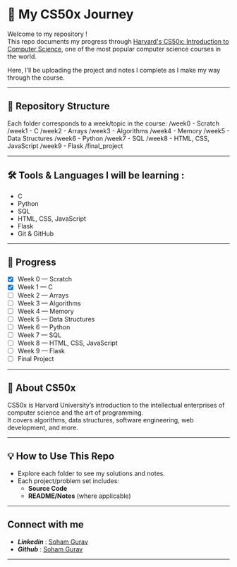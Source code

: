# 📘 My CS50x Journey

Welcome to my repository !  
This repo documents my progress through [Harvard's CS50x: Introduction to Computer Science](https://cs50.harvard.edu/x/), one of the most popular computer science courses in the world.  

Here, I’ll be uploading the project and notes I complete as I make my way through the course.

---

## 📂 Repository Structure

Each folder corresponds to a week/topic in the course:
/week0 - Scratch
/week1 - C
/week2 - Arrays
/week3 - Algorithms
/week4 - Memory
/week5 - Data Structures
/week6 - Python
/week7 - SQL
/week8 - HTML, CSS, JavaScript
/week9 - Flask
/final_project


---

## 🛠️ Tools & Languages I will be learning : 

- C
- Python
- SQL
- HTML, CSS, JavaScript
- Flask
- Git & GitHub

---

## 🚀 Progress

- [x] Week 0 — Scratch  
- [x] Week 1 — C  
- [ ] Week 2 — Arrays  
- [ ] Week 3 — Algorithms  
- [ ] Week 4 — Memory  
- [ ] Week 5 — Data Structures  
- [ ] Week 6 — Python  
- [ ] Week 7 — SQL  
- [ ] Week 8 — HTML, CSS, JavaScript  
- [ ] Week 9 — Flask  
- [ ] Final Project  

---

## 📖 About CS50x

CS50x is Harvard University’s introduction to the intellectual enterprises of computer science and the art of programming.  
It covers algorithms, data structures, software engineering, web development, and more.

---

## 💡 How to Use This Repo

- Explore each folder to see my solutions and notes.  
- Each project/problem set includes:
  - **Source Code**
  - **README/Notes** (where applicable)

---

## Connect with me 

- ___Linkedin___ : [Soham Gurav](www.linkedin.com/in/soham-gurav-94b6b3384)
- ___Github___ : [Soham Gurav](https://github.com/sohmh)

---
